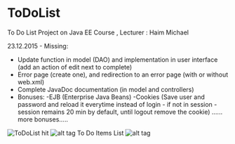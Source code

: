 # ToDoList
To Do List Project on Java EE Course , Lecturer : Haim Michael

23.12.2015 - Missing:
* Update function in model (DAO) and implementation in user interface (add an action of edit next to complete)
* Error page (create one), and redirection to an error page (with or without web.xml)
* Complete JavaDoc documentation (in model and controllers)
* Bonuses: -EJB (Enterprise Java Beans)
         -Cookies (Save user and password and reload it everytime instead of login - if not in session - session remains 20 min by default, until logout remove the cookie)
         ...... more bonuses.....


![ToDoList hit](https://github.com/dagmioz/ToDoList/blob/master/Ideas/Images/LoginPage.JPG)
![alt tag](ToDoList/Ideas/Images/LoginPage.JPG)
To Do Items List
![alt tag](ToDoList/Ideas/Images/ToDoItems.JPG)
